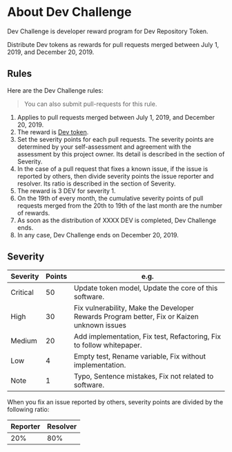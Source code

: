 # About Dev Challenge

Dev Challenge is developer reward program for Dev Repository Token.

Distribute Dev tokens as rewards for pull requests merged between July 1, 2019, and December 20, 2019.

## Rules

Here are the Dev Challenge rules:

> You can also submit pull-requests for this rule.

1. Applies to pull requests merged between July 1, 2019, and December 20, 2019.
1. The reward is [Dev token](https://etherscan.io/token/0x98626e2c9231f03504273d55f397409defd4a093).
1. Set the severity points for each pull requests. The severity points are determined by your self-assessment and agreement with the assessment by this project owner. Its detail is described in the section of Severity.
1. In the case of a pull request that fixes a known issue, if the issue is reported by others, then divide severity points the issue reporter and resolver. Its ratio is described in the section of Severity.
1. The reward is 3 DEV for severity 1.
1. On the 19th of every month, the cumulative severity points of pull requests merged from the 20th to 19th of the last month are the number of rewards.
1. As soon as the distribution of XXXX DEV is completed, Dev Challenge ends.
1. In any case, Dev Challenge ends on December 20, 2019.

## Severity

| Severity | Points | e.g.                                                                                       |
| -------- | ------ | ------------------------------------------------------------------------------------------ |
| Critical | 50     | Update token model, Update the core of this software.                                      |
| High     | 30     | Fix vulnerability, Make the Developer Rewards Program better, Fix or Kaizen unknown issues |
| Medium   | 20     | Add implementation, Fix test, Refactoring, Fix to follow whitepaper.                       |
| Low      | 4      | Empty test, Rename variable, Fix without implementation.                                   |
| Note     | 1      | Typo, Sentence mistakes, Fix not related to software.                                      |

When you fix an issue reported by others, severity points are divided by the following ratio:

| Reporter | Resolver |
| -------- | -------- |
| 20%      | 80%      |

